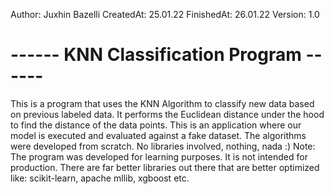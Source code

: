 Author: Juxhin Bazelli
CreatedAt: 25.01.22
FinishedAt: 26.01.22
Version: 1.0
# ------ KNN Classification Program ------
This is a program that uses the KNN Algorithm to classify new data based on previous labeled data.
It performs the Euclidean distance under the hood to find the distance of the data points.
This is an application where our model is executed and evaluated against a fake dataset.
The algorithms were developed from scratch. No libraries involved, nothing, nada :)
Note: The program was developed for learning purposes. It is not intended for production.
There are far better libraries out there that are better optimized like: scikit-learn, apache mllib, xgboost etc.
